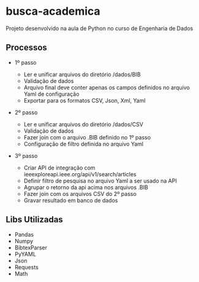 # busca-academica
Projeto desenvolvido na aula de Python no curso de Engenharia de Dados

Processos
---------
- 1º passo
    - Ler e unificar arquivos do diretório /dados/BIB   
    - Validação de dados
    - Arquivo final deve conter apenas os campos definidos no arquivo Yaml de configuração
    - Exportar para os formatos CSV, Json, Xml, Yaml

- 2º passo
    - Ler e unificar arquivos do diretório /dados/CSV
    - Validação de dados
    - Fazer join com o arquivo .BIB definido no 1º passo
    - Configuração de filtro definida no arquivo Yaml

- 3º passo
    - Criar API de integração com ieeexploreapi.ieee.org/api/v1/search/articles
    - Definir filtro de pesquisa no arquivo Yaml a ser usado na API
    - Agrupar o retorno da api acima nos arquivos .BIB
    - Fazer join com os arquivos CSV do 2º passo
    - Gravar resultado em banco de dados

Libs Utilizadas
--------------
- Pandas
- Numpy
- BibtexParser
- PyYAML
- Json
- Requests
- Math



